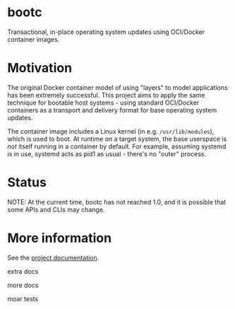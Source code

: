 # bootc

Transactional, in-place operating system updates using OCI/Docker container images.

# Motivation

The original Docker container model of using "layers" to model
applications has been extremely successful.  This project
aims to apply the same technique for bootable host systems - using
standard OCI/Docker containers as a transport and delivery format
for base operating system updates.

The container image includes a Linux kernel (in e.g. `/usr/lib/modules`),
which is used to boot.  At runtime on a target system, the base userspace is
*not* itself running in a container by default.  For example, assuming
systemd is in use, systemd acts as pid1 as usual - there's no "outer" process.

# Status

NOTE: At the current time, bootc has not reached 1.0, and it is possible
that some APIs and CLIs may change.

# More information

See the [project documentation](https://containers.github.io/bootc/).


extra docs


more docs


moar tests
